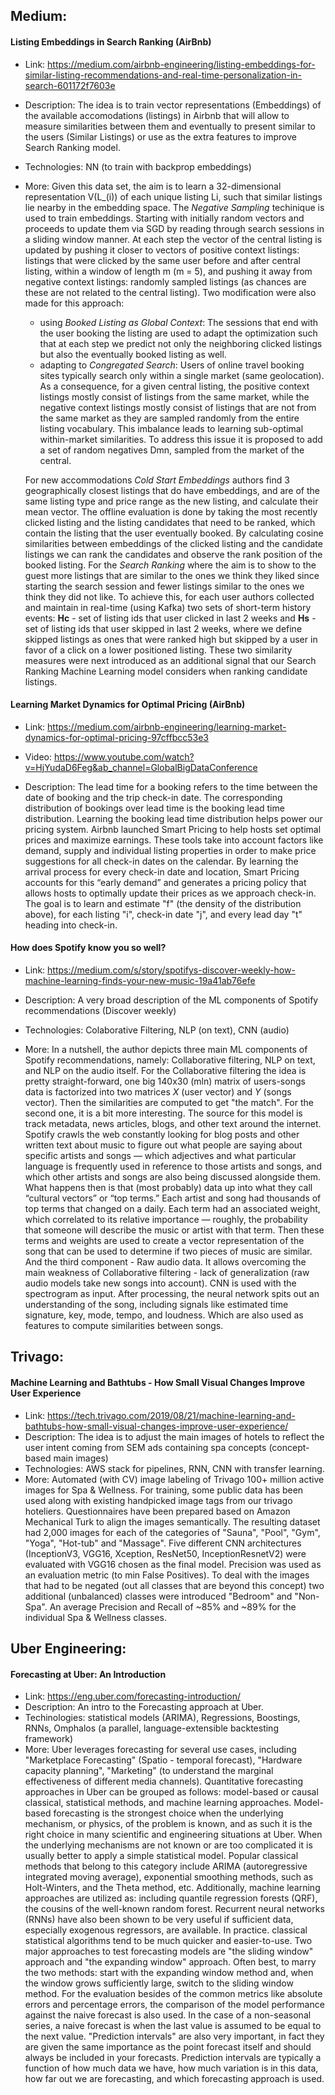 ## Medium:

#### Listing Embeddings in Search Ranking (AirBnb)

- Link: https://medium.com/airbnb-engineering/listing-embeddings-for-similar-listing-recommendations-and-real-time-personalization-in-search-601172f7603e
- Description: The idea is to train vector representations (Embeddings) of the available accomodations (listings) in Airbnb that will allow to measure similarities between them and eventually to present similar to the users (Similar Listings) or use as the extra features to improve Search Ranking model.
- Technologies: NN (to train with backprop embeddings)
- More:  Given this data set, the aim is to learn a 32-dimensional representation V(L_(i)) of each unique listing Li, such that similar listings lie nearby in the embedding space. The *Negative Sampling* techinique is used to train embeddings. Starting with initially random vectors and proceeds to update them via SGD by reading through search sessions in a sliding window manner. At each step the vector of the central listing is updated by pushing it closer to vectors of positive context listings: listings that were clicked by the same user before and after central listing, within a window of length m (m = 5), and pushing it away from negative context listings: randomly sampled listings (as chances are these are not related to the central listing).  Two modification were also made for this approach:
    - using *Booked Listing as Global Context*: The sessions that end with the user booking the listing are used to adapt the optimization such that at each step we predict not only the neighboring clicked listings but also the eventually booked listing as well.
    - adapting to *Congregated Search*: Users of online travel booking sites typically search only within a single market (same geolocation). As a consequence, for a given central listing, the positive context listings mostly consist of listings from the same market, while the negative context listings mostly consist of listings that are not from the same market as they are sampled randomly from the entire listing vocabulary. This imbalance leads to learning sub-optimal within-market similarities. To address this issue it is proposed to add a set of random negatives Dmn, sampled from the market of the central.
    
    For new accommodations *Cold Start Embeddings* authors find 3 geographically closest listings that do have embeddings, and are of the same listing type and price range as the new listing, and calculate their mean vector. The offline evaluation is done by taking the most recently clicked listing and the listing candidates that need to be ranked, which contain the listing that the user eventually booked. By calculating cosine similarities between embeddings of the clicked listing and the candidate listings we can rank the candidates and observe the rank position of the booked listing. For the *Search Ranking* where the aim is to show to the guest more listings that are similar to the ones we think they liked since starting the search session and fewer listings similar to the ones we think they did not like. To achieve this, for each user authors collected and maintain in real-time (using Kafka) two sets of short-term history events: **Hc** - set of listing ids that user clicked in last 2 weeks and **Hs** - set of listing ids that user skipped in last 2 weeks, where we define skipped listings as ones that were ranked high but skipped by a user in favor of a click on a lower positioned listing. These two similarity measures were next introduced as an additional signal that our Search Ranking Machine Learning model considers when ranking candidate listings.


#### Learning Market Dynamics for Optimal Pricing (AirBnb)

- Link: https://medium.com/airbnb-engineering/learning-market-dynamics-for-optimal-pricing-97cffbcc53e3
- Video: https://www.youtube.com/watch?v=HjYudaD6Feg&ab_channel=GlobalBigDataConference

- Description: The lead time for a booking refers to the time between the date of booking and the trip check-in date. The corresponding distribution of bookings over lead time is the booking lead time distribution. Learning the booking lead time distribution helps power our pricing system. Airbnb launched Smart Pricing to help hosts set optimal prices and maximize earnings. These tools take into account factors like demand, supply and individual listing properties in order to make price suggestions for all check-in dates on the calendar. By learning the arrival process for every check-in date and location, Smart Pricing accounts for this “early demand” and generates a pricing policy that allows hosts to optimally update their prices as we approach check-in. The goal is to learn and estimate "f" (the density of the distribution above), for each listing "i", check-in date "j", and every lead day "t" heading into check-in.




#### How does Spotify know you so well?

- Link: https://medium.com/s/story/spotifys-discover-weekly-how-machine-learning-finds-your-new-music-19a41ab76efe

- Description: A very broad description of the ML components of Spotify recommendations (Discover weekly)
- Technologies: Colaborative Filtering, NLP (on text), CNN (audio)
- More: In a nutshell, the author depicts three main ML components of Spotify recommendations, namely: Collaborative filtering, NLP on text, and NLP on the audio itself. For the Collaborative filtering the idea is pretty straight-forward, one big 140x30 (mln) matrix of users-songs data is factorized into two matrices *X* (user vector) and *Y* (songs vector). Then the similarities are computed to get "the match". For the second one, it is a bit more interesting. The source for this model is track metadata, news articles, blogs, and other text around the internet. Spotify crawls the web constantly looking for blog posts and other written text about music to figure out what people are saying about specific artists and songs — which adjectives and what particular language is frequently used in reference to those artists and songs, and which other artists and songs are also being discussed alongside them. What happens then is that (most probably) data up into what they call “cultural vectors” or “top terms.” Each artist and song had thousands of top terms that changed on a daily. Each term had an associated weight, which correlated to its relative importance — roughly, the probability that someone will describe the music or artist with that term. Then these terms and weights are used to create a vector representation of the song that can be used to determine if two pieces of music are similar. And the third component - Raw audio data. It allows overcoming the main weakness of Collaborative filtering - lack of generalization (raw audio models take new songs into account). CNN is used with the spectrogram as input. After processing, the neural network spits out an understanding of the song, including signals like estimated time signature, key, mode, tempo, and loudness. Which are also used as features to compute similarities between songs.


## Trivago:

#### Machine Learning and Bathtubs - How Small Visual Changes Improve User Experience 
	
- Link: https://tech.trivago.com/2019/08/21/machine-learning-and-bathtubs-how-small-visual-changes-improve-user-experience/	
- Description: The idea is to adjust the main images of hotels to reflect the user intent coming from SEM ads containing spa concepts (concept-based main images)
- Technologies: AWS stack for pipelines, RNN, CNN with transfer learning. 
- More: Automated (with CV) image labeling of Trivago 100+ million active images for Spa & Wellness. For training, some public data has been used along with existing handpicked image tags from our trivago hoteliers. Questionnaires have been prepared based on Amazon Mechanical Turk to align the images semantically. The resulting dataset had 2,000 images for each of the categories of "Sauna", "Pool", "Gym", "Yoga", "Hot-tub" and "Massage". Five different CNN architectures (InceptionV3, VGG16, Xception, ResNet50, InceptionResnetV2) were evaluated with VGG16 chosen as the final model. Precision was used as an evaluation metric (to min False Positives). To deal with the images that had to be negated (out all classes that are beyond this concept) two additional (unbalanced) classes were introduced "Bedroom" and "Non-Spa". An average  Precision and Recall of ~85% and ~89% for the individual Spa & Wellness classes.



## Uber Engineering:

#### Forecasting at Uber: An Introduction

- Link: https://eng.uber.com/forecasting-introduction/
- Description: An intro to the Forecasting approach at Uber.
- Techinologies: statistical models (ARIMA), Regressions, Boostings, RNNs, Omphalos (a parallel, language-extensible backtesting framework)
- More: Uber leverages forecasting for several use cases, including "Marketplace Forecasting" (Spatio - temporal forecast), "Hardware capacity planning",
"Marketing" (to understand the marginal effectiveness of different media channels). Quantitative forecasting approaches in Uber can be grouped as follows: model-based or causal classical, statistical methods, and machine learning approaches. Model-based forecasting is the strongest choice when the underlying mechanism, or physics, of the problem is known, and as such it is the right choice in many scientific and engineering situations at Uber.
When the underlying mechanisms are not known or are too complicated it is usually better to apply a simple statistical model. Popular classical methods that belong to this category include ARIMA (autoregressive integrated moving average), exponential smoothing methods, such as Holt-Winters, and the Theta method, etc. Additionally, machine learning approaches are utilized as: including quantile regression forests (QRF), the cousins of the well-known random forest. Recurrent neural networks (RNNs) have also been shown to be very useful if sufficient data, especially exogenous regressors, are available. In practice. classical statistical algorithms tend to be much quicker and easier-to-use. Two major approaches to test forecasting models are "the sliding window" approach and "the expanding window" approach. Often best, to marry the two methods: start with the expanding window method and, when the window grows sufficiently large, switch to the sliding window method. For the evaluation besides of the common metrics like absolute errors and percentage errors, the comparison of the model performance against the naive forecast is also used. In the case of a non-seasonal series, a naive forecast is when the last value is assumed to be equal to the next value. "Prediction intervals" are also very important, in fact they are given the same importance as the point forecast itself and should always be included in your forecasts. Prediction intervals are typically a function of how much data we have, how much variation is in this data, how far out we are forecasting, and which forecasting approach is used.

